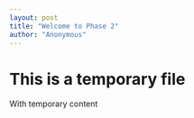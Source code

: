 ```yaml
---
layout: post
title: "Welcome to Phase 2"
author: "Anonymous"
---
```


# This is a temporary file

With temporary content
